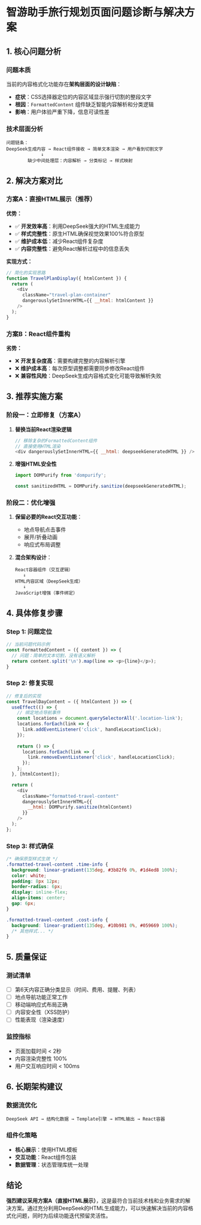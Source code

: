 # 智游助手旅行规划页面问题诊断与解决方案

## 1. 核心问题分析

### 问题本质
当前的内容格式化功能存在**架构层面的设计缺陷**：
- **症状**：CSS选择器定位的内容区域显示强行切割的整段文字
- **根因**：`FormattedContent` 组件缺乏智能内容解析和分类逻辑
- **影响**：用户体验严重下降，信息可读性差

### 技术层面分析
```
问题链条：
DeepSeek生成内容 → React组件接收 → 简单文本渲染 → 用户看到切割文字
             ↓
        缺少中间处理层：内容解析 → 分类标记 → 样式映射
```

## 2. 解决方案对比

### 方案A：直接HTML展示（推荐）
**优势：**
- ✅ **开发效率高**：利用DeepSeek强大的HTML生成能力
- ✅ **样式完整性**：原生HTML确保视觉效果100%符合原型
- ✅ **维护成本低**：减少React组件复杂度
- ✅ **内容完整性**：避免React解析过程中的信息丢失

**实现方式：**
```javascript
// 简化的实现思路
function TravelPlanDisplay({ htmlContent }) {
  return (
    <div 
      className="travel-plan-container"
      dangerouslySetInnerHTML={{ __html: htmlContent }}
    />
  );
}
```

### 方案B：React组件重构
**劣势：**
- ❌ **开发复杂度高**：需要构建完整的内容解析引擎
- ❌ **维护成本高**：每次原型调整都需要同步修改React组件
- ❌ **兼容性风险**：DeepSeek生成内容格式变化可能导致解析失败

## 3. 推荐实施方案

### 阶段一：立即修复（方案A）
1. **替换当前React渲染逻辑**
   ```javascript
   // 移除复杂的FormattedContent组件
   // 直接使用HTML渲染
   <div dangerouslySetInnerHTML={{ __html: deepseekGeneratedHTML }} />
   ```

2. **增强HTML安全性**
   ```javascript
   import DOMPurify from 'dompurify';
   
   const sanitizedHTML = DOMPurify.sanitize(deepseekGeneratedHTML);
   ```

### 阶段二：优化增强
1. **保留必要的React交互功能**：
   - 地点导航点击事件
   - 展开/折叠动画
   - 响应式布局调整

2. **混合架构设计**：
   ```
   React容器组件（交互逻辑）
      ↓
   HTML内容区域（DeepSeek生成）
      ↓
   JavaScript增强（事件绑定）
   ```

## 4. 具体修复步骤

### Step 1: 问题定位
```javascript
// 当前问题代码示例
const FormattedContent = ({ content }) => {
  // 问题：简单的文本切割，没有语义解析
  return content.split('\n').map(line => <p>{line}</p>);
}
```

### Step 2: 修复实现
```javascript
// 修复后的实现
const TravelDayContent = ({ htmlContent }) => {
  useEffect(() => {
    // 绑定地点导航事件
    const locations = document.querySelectorAll('.location-link');
    locations.forEach(link => {
      link.addEventListener('click', handleLocationClick);
    });
    
    return () => {
      locations.forEach(link => {
        link.removeEventListener('click', handleLocationClick);
      });
    };
  }, [htmlContent]);

  return (
    <div 
      className="formatted-travel-content"
      dangerouslySetInnerHTML={{ 
        __html: DOMPurify.sanitize(htmlContent) 
      }}
    />
  );
};
```

### Step 3: 样式确保
```css
/* 确保原型样式生效 */
.formatted-travel-content .time-info {
  background: linear-gradient(135deg, #3b82f6 0%, #1d4ed8 100%);
  color: white;
  padding: 8px 12px;
  border-radius: 6px;
  display: inline-flex;
  align-items: center;
  gap: 6px;
}

.formatted-travel-content .cost-info {
  background: linear-gradient(135deg, #10b981 0%, #059669 100%);
  /* 其他样式... */
}
```

## 5. 质量保证

### 测试清单
- [ ] 第6天内容正确分类显示（时间、费用、提醒、列表）
- [ ] 地点导航功能正常工作
- [ ] 移动端响应式布局正确
- [ ] 内容安全性（XSS防护）
- [ ] 性能表现（渲染速度）

### 监控指标
- 页面加载时间 < 2秒
- 内容渲染完整性 100%
- 用户交互响应时间 < 100ms

## 6. 长期架构建议

### 数据流优化
```
DeepSeek API → 结构化数据 → Template引擎 → HTML输出 → React容器
```

### 组件化策略
- **核心展示**：使用HTML模板
- **交互功能**：React组件包装
- **数据管理**：状态管理库统一处理

## 结论

**强烈建议采用方案A（直接HTML展示）**，这是最符合当前技术栈和业务需求的解决方案。通过充分利用DeepSeek的HTML生成能力，可以快速解决当前的内容格式化问题，同时为后续功能迭代预留灵活性。